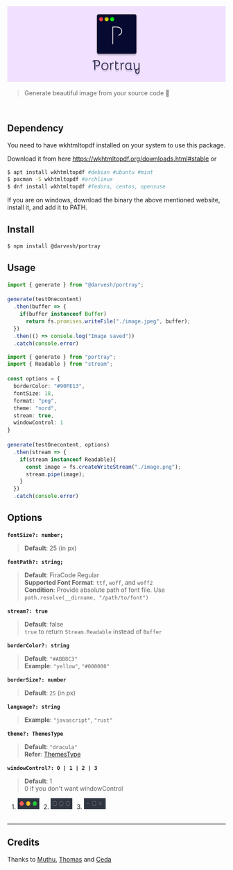 <p align="center">
  <img src="./files/logo.png" alt="Portray"/>
</p>


> Generate beautiful image from your source code :night_with_stars:

<br/>

## Dependency

  You need to have wkhtmltopdf installed on your system to use this package. 
  
  Download it from here https://wkhtmltopdf.org/downloads.html#stable or
  ```sh
  $ apt install wkhtmltopdf #debian #ubuntu #mint
  $ pacman -S wkhtmltopdf #archlinux
  $ dnf install wkhtmltopdf #fedora, centos, opensuse
  ```
  If you are on windows, download the binary the above mentioned website, install it, and add it to PATH.


## Install

```sh
$ npm install @darvesh/portray
```

## Usage

```TypeScript
import { generate } from "@darvesh/portray";

generate(testOnecontent)
  .then(buffer => {
    if(buffer instanceof Buffer) 
      return fs.promises.writeFile("./image.jpeg", buffer);
  })
  .then(() => console.log("Image saved"))
  .catch(console.error)

```

```TypeScript
import { generate } from "portray";
import { Readable } from "stream";

const options = {
  borderColor: "#90FE13",
  fontSize: 18,
  format: "png",
  theme: "nord",
  stream: true,
  windowControl: 1
}

generate(testOnecontent, options)
  .then(stream => {
    if(stream instanceof Readable){
      const image = fs.createWriteStream("./image.png");
      stream.pipe(image); 
    }
  })
  .catch(console.error)

```

## Options

**`fontSize?: number;`**
> **Default**: 25  (in px)

**`fontPath?: string;`**
> **Default**: FiraCode Regular\
> **Supported Font Format**: `ttf`, `woff`, and `woff2`\
> **Condition**: Provide absolute path of font file. Use `path.resolve(__dirname, "/path/to/font")`

**`stream?: true`**
> **Default**: false\
> `true` to return `Stream.Readable` instead of `Buffer`

**`borderColor?: string`**
> **Default**: `"#ABB8C3"`\
> **Example**: `"yellow"`, `"#000000"`

**`borderSize?: number`**
> **Default**: `25` (in px)

**`language?: string`**
> **Example**: `"javascript"`, `"rust"`

**`theme?: ThemesType`**
> **Default**: `"dracula"`\
> **Refer**: [ThemesType](https://github.com/darvesh/portray/blob/master/src/template/cssTheme.ts)

**`windowControl?: 0 | 1 | 2 | 3`**
> **Default**: 1\
> 0 if you don't want windowControl 
<div style="display: flex;">
  <span style="margin-left: 10px;"> 
    1. <img src="./files/windowControl1.png" height="25px" width="50px" alt="1"/> 
  </span>
  <span style="margin-left: 10px;"> 
    2. <img src="./files/windowControl2.png" height="25px" width="50px" alt="2"/>
  </span>
  <span style="margin-left: 10px;"> 
    3. <img src="./files/windowControl3.png" height="25px" width="50px" alt="3"/> 
  </span>
</div>
<br/>
<hr/>

## Credits
Thanks to [Muthu](https://github.com/mkrhere), [Thomas](https://github.com/trgwii) and [Ceda](https://github.com/ceda-ei)